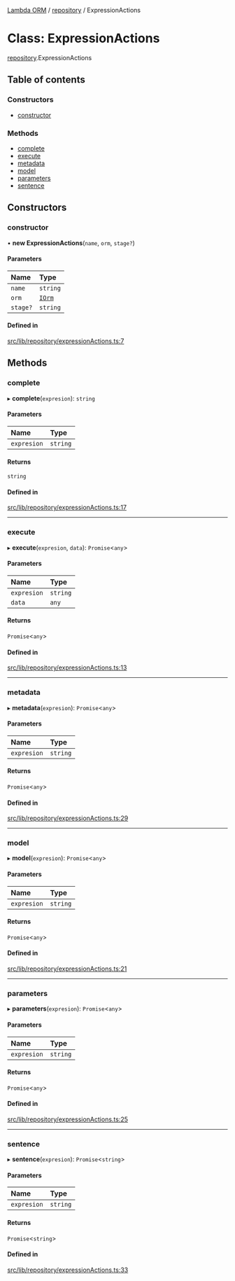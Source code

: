 [Lambda ORM](../README.md) / [repository](../modules/repository.md) / ExpressionActions

# Class: ExpressionActions

[repository](../modules/repository.md).ExpressionActions

## Table of contents

### Constructors

- [constructor](repository.ExpressionActions.md#constructor)

### Methods

- [complete](repository.ExpressionActions.md#complete)
- [execute](repository.ExpressionActions.md#execute)
- [metadata](repository.ExpressionActions.md#metadata)
- [model](repository.ExpressionActions.md#model)
- [parameters](repository.ExpressionActions.md#parameters)
- [sentence](repository.ExpressionActions.md#sentence)

## Constructors

### constructor

• **new ExpressionActions**(`name`, `orm`, `stage?`)

#### Parameters

| Name | Type |
| :------ | :------ |
| `name` | `string` |
| `orm` | [`IOrm`](../interfaces/model.IOrm.md) |
| `stage?` | `string` |

#### Defined in

[src/lib/repository/expressionActions.ts:7](https://github.com/FlavioLionelRita/lambda-orm/blob/c4a0e00/src/lib/repository/expressionActions.ts#L7)

## Methods

### complete

▸ **complete**(`expresion`): `string`

#### Parameters

| Name | Type |
| :------ | :------ |
| `expresion` | `string` |

#### Returns

`string`

#### Defined in

[src/lib/repository/expressionActions.ts:17](https://github.com/FlavioLionelRita/lambda-orm/blob/c4a0e00/src/lib/repository/expressionActions.ts#L17)

___

### execute

▸ **execute**(`expresion`, `data`): `Promise`<`any`\>

#### Parameters

| Name | Type |
| :------ | :------ |
| `expresion` | `string` |
| `data` | `any` |

#### Returns

`Promise`<`any`\>

#### Defined in

[src/lib/repository/expressionActions.ts:13](https://github.com/FlavioLionelRita/lambda-orm/blob/c4a0e00/src/lib/repository/expressionActions.ts#L13)

___

### metadata

▸ **metadata**(`expresion`): `Promise`<`any`\>

#### Parameters

| Name | Type |
| :------ | :------ |
| `expresion` | `string` |

#### Returns

`Promise`<`any`\>

#### Defined in

[src/lib/repository/expressionActions.ts:29](https://github.com/FlavioLionelRita/lambda-orm/blob/c4a0e00/src/lib/repository/expressionActions.ts#L29)

___

### model

▸ **model**(`expresion`): `Promise`<`any`\>

#### Parameters

| Name | Type |
| :------ | :------ |
| `expresion` | `string` |

#### Returns

`Promise`<`any`\>

#### Defined in

[src/lib/repository/expressionActions.ts:21](https://github.com/FlavioLionelRita/lambda-orm/blob/c4a0e00/src/lib/repository/expressionActions.ts#L21)

___

### parameters

▸ **parameters**(`expresion`): `Promise`<`any`\>

#### Parameters

| Name | Type |
| :------ | :------ |
| `expresion` | `string` |

#### Returns

`Promise`<`any`\>

#### Defined in

[src/lib/repository/expressionActions.ts:25](https://github.com/FlavioLionelRita/lambda-orm/blob/c4a0e00/src/lib/repository/expressionActions.ts#L25)

___

### sentence

▸ **sentence**(`expresion`): `Promise`<`string`\>

#### Parameters

| Name | Type |
| :------ | :------ |
| `expresion` | `string` |

#### Returns

`Promise`<`string`\>

#### Defined in

[src/lib/repository/expressionActions.ts:33](https://github.com/FlavioLionelRita/lambda-orm/blob/c4a0e00/src/lib/repository/expressionActions.ts#L33)
